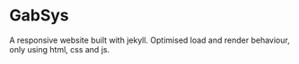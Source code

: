 # GabSys
A responsive website built with jekyll. Optimised load and render behaviour, only using html, css and js. 
